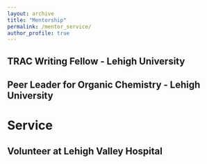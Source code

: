 ```yaml
---
layout: archive
title: "Mentorship"
permalink: /mentor_service/
author_profile: true
---
```


## TRAC Writing Fellow - Lehigh University

## Peer Leader for Organic Chemistry - Lehigh University


# Service

## Volunteer at Lehigh Valley Hospital